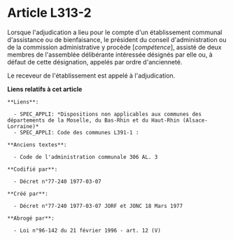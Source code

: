 # Article L313-2

Lorsque l'adjudication a lieu pour le compte d'un établissement communal d'assistance ou de bienfaisance, le président du
conseil d'administration ou de la commission administrative y procède [*compétence*], assisté de deux membres de l'assemblée
délibérante intéressée désignés par elle ou, à défaut de cette désignation, appelés par ordre d'ancienneté.

Le receveur de l'établissement est appelé à l'adjudication.

**Liens relatifs à cet article**

	**Liens**:

	  - SPEC_APPLI: *Dispositions non applicables aux communes des départements de la Moselle, du Bas-Rhin et du Haut-Rhin (Alsace-Lorraine)*
	  - SPEC_APPLI: Code des communes L391-1 :

	**Anciens textes**:

	  - Code de l'administration communale 306 AL. 3

	**Codifié par**:

	  - Décret n°77-240 1977-03-07

	**Créé par**:

	  - Décret n°77-240 1977-03-07 JORF et JONC 18 Mars 1977

	**Abrogé par**:

	  - Loi n°96-142 du 21 février 1996 - art. 12 (V)

